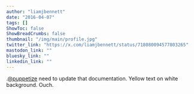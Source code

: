 ```yaml
---
author: "liamjbennett"
date: "2016-04-07"
tags: []
ShowToc: false
ShowBreadCrumbs: false
thumbnail: "/img/main/profile.jpg"
twitter_link: "https://x.com/liamjbennett/status/718080094577803265"
mastodon_link: ""
bluesky_link: ""
linkedin_link: ""
---
```


.[@puppetize](https://x.com/puppetize) need to update that documentation. Yellow text on white background. Ouch.

